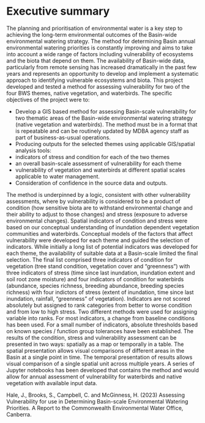 # Executive summary 
The planning and prioritisation of environmental water is a key step to achieving the long-term environmental outcomes of the Basin-wide environmental watering strategy. The method for determining Basin annual environmental watering priorities is constantly improving and aims to take into account a wide range of factors including vulnerability of ecosystems and the biota that depend on them. The availability of Basin-wide data, particularly from remote sensing has increased dramatically in the past few years and represents an opportunity to develop and implement a systematic approach to identifying vulnerable ecosystems and biota. This project developed and tested a method for assessing vulnerability for two of the four BWS themes, native vegetation, and waterbirds. The specific objectives of the project were to:

*	Develop a GIS based method for assessing Basin-scale vulnerability for two thematic areas of the Basin-wide environmental watering strategy (native vegetation and waterbirds). The method must be in a format that is repeatable and can be routinely updated by MDBA agency staff as part of business-as-usual operations.
*	Producing outputs for the selected themes using applicable GIS/spatial analysis tools:
  *	indicators of stress and condition for each of the two themes
  *	an overall basin-scale assessment of vulnerability for each theme
  *	vulnerability of vegetation and waterbirds at different spatial scales applicable to water management.
*	Consideration of confidence in the source data and outputs.

The method is underpinned by a logic, consistent with other vulnerability assessments, where by vulnerability is considered to be a product of condition (how sensitive biota are to withstand environmental change and their ability to adjust to those changes) and stress (exposure to adverse environmental changes).
Spatial indicators of condition and stress were based on our conceptual understanding of inundation dependent vegetation communities and waterbirds. Conceptual models of the factors that affect vulnerability were developed for each theme and guided the selection of indicators. While initially a long list of potential indicators was developed for each theme, the availability of suitable data at a Basin-scale limited the final selection. The final list comprised three indicators of condition for vegetation (tree stand condition, vegetation cover and “greenness”) with three indicators of stress (time since last inundation, inundation extent and soil root zone moisture) and four indicators of condition for waterbirds (abundance, species richness, breeding abundance, breeding species richness) with four indictors of stress (extent of inundation, time since last inundation, rainfall, “greenness” of vegetation).
Indicators are not scored absolutely but assigned to rank categories from better to worse condition and from low to high stress. Two different methods were used for assigning variable into ranks. For most indicators, a change from baseline conditions has been used. For a small number of indicators, absolute thresholds based on known species / function group tolerances have been established.
The results of the condition, stress and vulnerability assessment can be presented in two ways: spatially as a map or temporally in a table. The spatial presentation allows visual comparisons of different areas in the Basin at a single point in time. The temporal presentation of results allows visual comparison of a single spatial unit across multiple years.
A series of Jupyter notebooks has been developed that contains the method and would allow for annual assessment of vulnerability for waterbirds and native vegetation with available input data.


Hale, J., Brooks, S., Campbell, C. and McGinness, H. (2023) Assessing Vulnerability for use in Determining Basin-scale Environmental Watering Priorities. A Report to the Commonwealth Environmental Water Office, Canberra.
